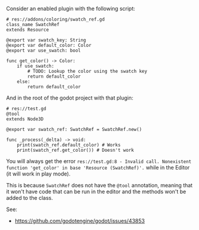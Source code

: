 Consider an enabled plugin with the following script:

```gdscript
# res://addons/coloring/swatch_ref.gd
class_name SwatchRef
extends Resource

@export var swatch_key: String
@export var default_color: Color
@export var use_swatch: bool

func get_color() -> Color:
	if use_swatch:
		# TODO: Lookup the color using the swatch key
		return default_color
	else:
		return default_color
```

And in the root of the godot project with that plugin:

```gdscript
# res://test.gd
@tool
extends Node3D

@export var swatch_ref: SwatchRef = SwatchRef.new()

func _process(_delta) -> void:
	print(swatch_ref.default_color) # Works
	print(swatch_ref.get_color()) # Doesn't work
```

You will always get the error `res://test.gd:8 - Invalid call. Nonexistent function 'get_color' in base 'Resource (SwatchRef)'.` while in the Editor (it will work in play mode).

This is because `SwatchRef` does not have the `@tool` annotation, meaning that it won't have code that can be run in the editor and the methods won't be added to the class.

See:
- https://github.com/godotengine/godot/issues/43853
